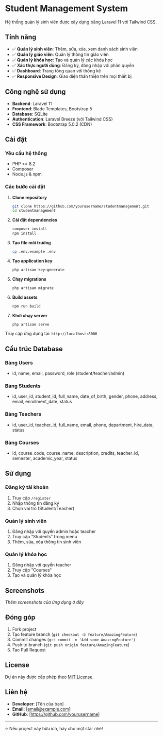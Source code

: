 # Student Management System

Hệ thống quản lý sinh viên được xây dựng bằng Laravel 11 với Tailwind CSS.

## Tính năng

- ✅ **Quản lý sinh viên**: Thêm, sửa, xóa, xem danh sách sinh viên
- ✅ **Quản lý giáo viên**: Quản lý thông tin giáo viên
- ✅ **Quản lý khóa học**: Tạo và quản lý các khóa học
- ✅ **Xác thực người dùng**: Đăng ký, đăng nhập với phân quyền
- ✅ **Dashboard**: Trang tổng quan với thống kê
- ✅ **Responsive Design**: Giao diện thân thiện trên mọi thiết bị

## Công nghệ sử dụng

- **Backend**: Laravel 11
- **Frontend**: Blade Templates, Bootstrap 5
- **Database**: SQLite
- **Authentication**: Laravel Breeze (với Tailwind CSS)
- **CSS Framework**: Bootstrap 5.0.2 (CDN)

## Cài đặt

### Yêu cầu hệ thống
- PHP >= 8.2
- Composer
- Node.js & npm

### Các bước cài đặt

1. **Clone repository**
   ```bash
   git clone https://github.com/yourusername/studentmanagement.git
   cd studentmanagement
   ```

2. **Cài đặt dependencies**
   ```bash
   composer install
   npm install
   ```

3. **Tạo file môi trường**
   ```bash
   cp .env.example .env
   ```

4. **Tạo application key**
   ```bash
   php artisan key:generate
   ```

5. **Chạy migrations**
   ```bash
   php artisan migrate
   ```

6. **Build assets**
   ```bash
   npm run build
   ```

7. **Khởi chạy server**
   ```bash
   php artisan serve
   ```

Truy cập ứng dụng tại: `http://localhost:8000`

## Cấu trúc Database

### Bảng Users
- id, name, email, password, role (student/teacher/admin)

### Bảng Students
- id, user_id, student_id, full_name, date_of_birth, gender, phone, address, email, enrollment_date, status

### Bảng Teachers
- id, user_id, teacher_id, full_name, email, phone, department, hire_date, status

### Bảng Courses
- id, course_code, course_name, description, credits, teacher_id, semester, academic_year, status

## Sử dụng

### Đăng ký tài khoản
1. Truy cập `/register`
2. Nhập thông tin đăng ký
3. Chọn vai trò (Student/Teacher)

### Quản lý sinh viên
1. Đăng nhập với quyền admin hoặc teacher
2. Truy cập "Students" trong menu
3. Thêm, sửa, xóa thông tin sinh viên

### Quản lý khóa học
1. Đăng nhập với quyền teacher
2. Truy cập "Courses" 
3. Tạo và quản lý khóa học

## Screenshots

*Thêm screenshots của ứng dụng ở đây*

## Đóng góp

1. Fork project
2. Tạo feature branch (`git checkout -b feature/AmazingFeature`)
3. Commit changes (`git commit -m 'Add some AmazingFeature'`)
4. Push to branch (`git push origin feature/AmazingFeature`)
5. Tạo Pull Request

## License

Dự án này được cấp phép theo [MIT License](https://opensource.org/licenses/MIT).

## Liên hệ

- **Developer**: [Tên của bạn]
- **Email**: [email@example.com]
- **GitHub**: [https://github.com/yourusername]

---

⭐ Nếu project này hữu ích, hãy cho một star nhé!